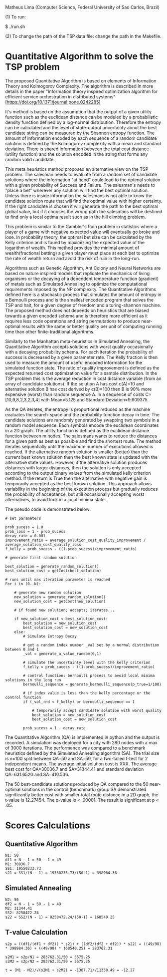 Matheus Lima (Computer Science, Federal University of Sao Carlos, Brazil)

(1) To run:

$ ./run.sh

(2) To change the path of the TSP data file: change the path in the Makefile.


# Quantitative Algorithm to solve the TSP problem

The proposed Quantitative Algorithm is based on elements of Information Theory and Kolmogorov Complexity. The algorithm is described in more details in the paper "Information theory inspired optimization algorithm for efficient service orchestration in distributed systems" [https://doi.org/10.1371/journal.pone.0242285]

It's method is based on the assumption that the output of a given utility function such as the euclidean distance can be modeled by a probabilistic density function defined by a log-normal distribution. Therefore the entropy can be calculated and the level of state-output uncertainty about the best candidate string can be measured by the Shannon entropy function. The amount of information encoded by each sequence of a random candidate solution is defined by the Kolmogorov complexity with a mean and standard deviation. There is shared information between the total cost distance (utility function) and the solution encoded in the string that forms any random valid candidate.

This meta heuristics method proposed an alternative view on the TSP problem. The salesman needs to evaluate from a random set of candidate solutions where the information "at hand" could lead to the optimal solution with a given probability of Success and Failure. The salesman's needs to "place a bet"  wherever any solution will find the best optimal solution. Unless there is inside information the salesmans is not able to know the candidate solution route that will find the optimal value with higher certainty. If the right candidate is chosen it will generate the path to the best optimal global value, but if it chooses the wrong path the salesmans will be destined to find only a local optima result such as in the hill climbing problem.

This problem is similar to the Gambler's Ruin problem in statistics where a player of a game with negative expected value will eventually go broke and lose. In probability theory, the optimal bet size can be calculated by the Kelly criterion and is found by maximizing the expected value of the logarithm of wealth. This method provides the minimal amount of wealth(fractional betting) a given player must place at each bet to optimize the rate of wealth return and avoid the risk of ruin in the long-run. 

Algorithms such as Genetic Algorithm, Ant Colony and Neural Networks are based on nature inspired models that replicate the mechanics of living organisms or the decaying of a dependent temperature function (gradient) of metals such as Simulated Annealing to optimize the computational requirements imposed by the NP complexity. The Quantitative Algorithms defined here is a stochastic process that simulates the amount of entropy in a Bernoulli process and is the smallest encoded program that solves the TSP and halt, for a given degree of freedom and a turing-shannon machine. The proposed method does not depends on heuristics that are biased towards a given encoded schema and is therefore more efficient as it requires less code operations and string permutations to produce near-optimal results with the same or better quality per unit of computing running time than other finite-traditional algorithms.

Similarly to the Manhattan meta-heuristics in Simulated Annealing, the Quantitative Algorithm accepts solutions with worst quality occasionally with a decaying probability schema. For each iteration the probability of success is decreased by a given parameter rate.  The Kelly fraction is then used to measure the amount of useful encoded information for the simulated function state. The ratio of quality improvement is defined as the expected returned cost optimization value for a sample distribution. In the TSP problem this is the average reduction in cost distance variable (from an array of candidate solutions). If the solution A has cost c(A)=10 and alternative solution B has cost derived by c(B)=100 then B is 90% more expensive (worst) than random sequence A. In a sequence of costs C=[10,9,8,2,3,2,3,4] with Mean=5.125 and Standard Deviation=9.609375.

As the QA iterates, the entropy is proportional reduced as the machine evaluates the search-space and the probability function decay in time. The candidate solutions are randomly generated by swapping two symbols in a random model sequence. Each symbols encode the euclidean coordinates in a 2D graph. The utility function is defined as the euclidean distance function between m nodes. The salesmans wants to reduce the distances for a given path as best as possible and find the shortest route. The method iterates sequentially until the maximum number of executions allowed is reached. If the alternative random solution is smaller (better) than the current best known solution then the best known state is updated with the alternative state values. However, if the alternative solution produces distances with larger distances, then the solution is only accepted according to the output binary values from the simulated kelly criterion method. If the return is True then the alternative with negative gain is temporarily accepted as the best known solution. This approach allows variability in the beginning of the execution process but gradually reduces the probability of acceptance, but still occasionally accepting worst alternatives, to avoid lock in a local minima state.

The pseudo code is demonstrated below:

```
# set parameters

prob_sucess = 1.0
prob_loss = 1 - prob_sucess
decay_rate = 0.001
improvement_ratio = average_solution_cost_quality_improvement / average_solution_cost_quality_loss
f_kelly = prob_sucess - ((1-prob_sucess)/improvement_ratio)

# generate first random solution

best_solution = generate_random_solution()
best_solution_cost = getCost(best_solution)

# runs until max iteration parameter is reached
For i in (0..N):

    # generate new random solution
    new_solution = generate_random_solution()
    new_solution_cost = getCost(new_solution)

    # if found new solution; accepts; iterates...

    if new_solution_cost < best_solution_cost:
        best_solution = new_solution_cost
        best_solution_cost = new_solution_cost
    else: 
        # Simulate Entropy Decay
        
        # get a random index number _val set by a normal distribution between 0 and 1
        _val = generate_a_value_random(0,1)
        
        # simulate the uncertainty level with the kelly criterion
        f_kelly = prob_sucess - ((1-prob_sucess)/improvement_ratio)
        
        # control function: bernoulli process to avoid local minima solutions in the long run
        bernoulli_sequence = generate_bernoulli_sequence(p_true=1/100)
        
        # if index value is less than the kelly percentage or the control function
        if (_val_rnd < f_kelly) or bernoulli_sequence == 1
            
            # temporarily accept candidate solution with worst quality
            best_solution = new_solution_cost
            best_solution_cost = new_solution_cost
        
        prob_sucess = 1 - decay_rate
```
    
The Quantitative Algorithm (QA) is implemented in python and the output is recorded. A simulation was deployed for a city with 280 nodes with a max of 3000 iterations. The performance was compared to a benchmark heuristics defined by the Simulated Annealing algorithm (SA). The trial size is n=100 split between QA=50 and SA=50, for a two-tailed t-test for 2 independent means. The average initial solution cost is XXX. The average best cost for QA=30036.7 and SA=31344.41 and standard deviation QA=631.6520 and SA=410.536. 

The 50 best-candidate solutions produced by QA compared to the 50 near-optimal solutions in the control (benchmark) group SA demonstrated significantly better cost with smaller total route distance in a 2D graph, the t-value is 12.27454. The p-value is < .00001. The result is significant at p < .05.

# Scores Calculations

## Quantitative Algorithm
```
N1: 50
df1 = N - 1 = 50 - 1 = 49
M1: 30036.7
SS1: 19550233.73
s21 = SS1/(N - 1) = 19550233.73/(50-1) = 398984.36
```

## Simulated Annealing
```
N2: 50
df2 = N - 1 = 50 - 1 = 49
M2: 31344.41
SS2: 8258472.24
s22 = SS2/(N - 1) = 8258472.24/(50-1) = 168540.25
```

## T-value Calculation
```
s2p = ((df1/(df1 + df2)) * s21) + ((df2/(df2 + df2)) * s22) = ((49/98) * 398984.36) + ((49/98) * 168540.25) = 283762.31

s2M1 = s2p/N1 = 283762.31/50 = 5675.25
s2M2 = s2p/N2 = 283762.31/50 = 5675.25

t = (M1 - M2)/√(s2M1 + s2M2) = -1307.71/√11350.49 = -12.27     

```